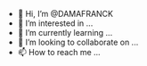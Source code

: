 - 👋 Hi, I’m @DAMAFRANCK
- 👀 I’m interested in ...
- 🌱 I’m currently learning ...
- 💞️ I’m looking to collaborate on ...
- 📫 How to reach me ...

<!---
DAMAFRANCK/DAMAFRANCK is a ✨ special ✨ repository because its `README.md` (this file) appears on your GitHub profile.
You can click the Preview link to take a look at your changes.
--->
